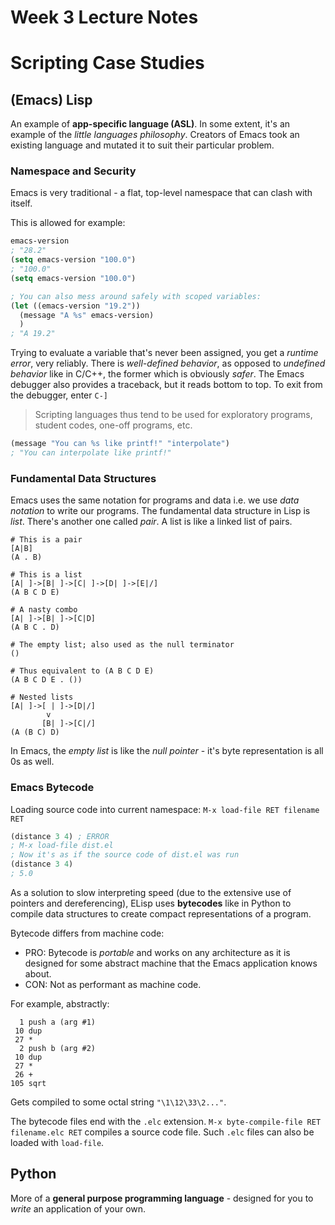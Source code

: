 # Week 3 Lecture Notes

# Scripting Case Studies

## (Emacs) Lisp

An example of **app-specific language (ASL)**. In some extent, it's an example of the *little languages philosophy*. Creators of Emacs took an existing language and mutated it to suit their particular problem.

### Namespace and Security

Emacs is very traditional - a flat, top-level namespace that can clash with itself.

This is allowed for example:

```lisp
emacs-version
; "28.2"
(setq emacs-version "100.0")
; "100.0"
(setq emacs-version "100.0")

; You can also mess around safely with scoped variables:
(let ((emacs-version "19.2"))
  (message "A %s" emacs-version)
  )
; "A 19.2"
```

Trying to evaluate a variable that's never been assigned, you get a *runtime error*, very reliably. There is *well-defined behavior*, as opposed to *undefined behavior* like in C/C++, the former which is obviously *safer*. The Emacs debugger also provides a traceback, but it reads bottom to top. To exit from the debugger, enter `C-]`

> Scripting languages thus tend to be used for exploratory programs, student codes, one-off programs, etc.

```lisp
(message "You can %s like printf!" "interpolate")
; "You can interpolate like printf!"
```

### Fundamental Data Structures

Emacs uses the same notation for programs and data i.e. we use *data notation* to write our programs. The fundamental data structure in Lisp is *list*. There's another one called *pair*. A list is like a linked list of pairs.

```
# This is a pair
[A|B]
(A . B)

# This is a list
[A| ]->[B| ]->[C| ]->[D| ]->[E|/]
(A B C D E)

# A nasty combo
[A| ]->[B| ]->[C|D]
(A B C . D)

# The empty list; also used as the null terminator
()

# Thus equivalent to (A B C D E)
(A B C D E . ())

# Nested lists
[A| ]->[ | ]->[D|/]
        v
       [B| ]->[C|/]
(A (B C) D)
```

In Emacs, the *empty list* is like the *null pointer* - it's byte representation is all 0s as well.

### Emacs Bytecode

Loading source code into current namespace: `M-x load-file RET filename RET`

```lisp
(distance 3 4) ; ERROR
; M-x load-file dist.el
; Now it's as if the source code of dist.el was run
(distance 3 4)
; 5.0
```

As a solution to slow interpreting speed (due to the extensive use of pointers and dereferencing), ELisp uses **bytecodes** like in Python to compile data structures to create compact representations of a program.

Bytecode differs from machine code:

- PRO: Bytecode is *portable* and works on any architecture as it is designed for some abstract machine that the Emacs application knows about.
- CON: Not as performant as machine code.

For example, abstractly:

```
  1 push a (arg #1)
 10 dup
 27 *
  2 push b (arg #2)
 10 dup
 27 *
 26 +
105 sqrt
```

Gets compiled to some octal string `"\1\12\33\2..."`.

The bytecode files end with the `.elc` extension. `M-x byte-compile-file RET filename.elc RET` compiles a source code file. Such `.elc` files can also be loaded with `load-file`.

## Python

More of a **general purpose programming language** - designed for you to *write* an application of your own.

